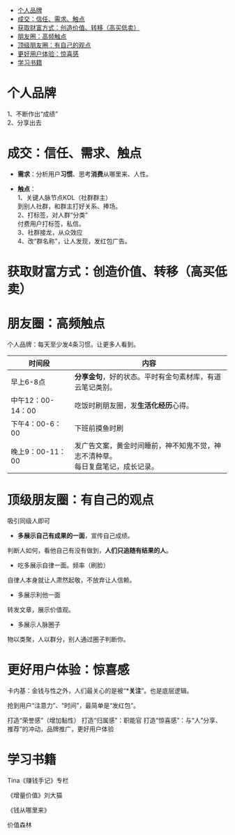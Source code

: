 <!-- TOC -->

- [个人品牌](#个人品牌)
- [成交：信任、需求、触点](#成交信任需求触点)
- [获取财富方式：创造价值、转移（高买低卖）](#获取财富方式创造价值转移高买低卖)
- [朋友圈：高频触点](#朋友圈高频触点)
- [顶级朋友圈：有自己的观点](#顶级朋友圈有自己的观点)
- [更好用户体验：惊喜感](#更好用户体验惊喜感)
- [学习书籍](#学习书籍)

<!-- /TOC -->





# 个人品牌

1、不断作出“成绩”  
2、分享出去

# 成交：信任、需求、触点

- **需求**：分析用户**习惯**、思考**消费**从哪里来、人性。

- **触点**：  
1、关键人脉节点KOL（社群群主）  
到别人社群，和群主打好关系、捧场。  
2、打标签，对人群“分类”  
付费用户打标签，私信。   
3、社群接龙，从众效应  
4、改“群名称”，让人发现，发红包广告。

# 获取财富方式：创造价值、转移（高买低卖）


# 朋友圈：高频触点

个人品牌：每天至少发4条习惯。让更多人看到。  

时间段|内容
---|---
早上6-8点|**分享金句**，好的状态。平时有金句素材库，有道云笔记类别。  
中午12：00-14：00|吃饭时刷朋友圈，发**生活化经历**心得。
下午4：00-6：00|下班前摸鱼时刷
晚上9：00-11：00|发广告文案，黄金时间睡前，神不知鬼不觉，神志不清种草。<br>每日复盘笔记，成长记录。

# 顶级朋友圈：有自己的观点

吸引同级人即可

- **多展示自己有成果的一面**，宣传自己成绩。

判断人如何，看他自己有没有做到，**人们只追随有结果的人**。

- 吃多展示自律一面。频率（刷脸）

自律人本身就让人肃然起敬，不放弃让人信赖。  

- 多展示利他一面

转发文章，展示价值观。  

- 多展示人脉圈子

物以类聚，人以群分，别人通过圈子判断你。  

# 更好用户体验：惊喜感

卡内基：金钱与性之外，人们最关心的是被“***关注**”。也是底层逻辑。

抢到用户“注意力”、“时间”，最简单是“发红包”。

打造“荣誉感”（增加黏性）
打造“归属感”：职能官
打造“惊喜感”：与“人”分享、推荐”的冲动，品牌推广，更好用户体验






# 学习书籍

Tina《赚钱手记》专栏

《增量价值》刘大猫

《钱从哪里来》

价值森林

 